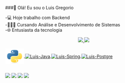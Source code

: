 ###👋 Olá! Eu sou o Luis Gregorio

-💻 Hoje trabalho com Backend<br>
-👨🏻‍🎓 Cursando Análise e Desenvolvimento de Sistemas<br>
-🌐 Entusiasta da tecnologia

<div align="center">
  <a href="https://github.com/luisgregoriobom">
  <img height="180em" src="https://github-readme-stats.vercel.app/api?username=luisgregoriobom&show_icons=true&theme=dracula&include_all_commits=true&count_private=true"/>
  <img height="180em" src="https://github-readme-stats.vercel.app/api/top-langs/?username=luisgregoriobom&layout=compact&langs_count=7&theme=dracula"/>
</div>

<div style="display: inline_block"><br>
  <img align="center" alt="Luis-Python" height="50" width="60" src="https://raw.githubusercontent.com/devicons/devicon/master/icons/python/python-original.svg">
  <img align="center" alt="Luis-Java" height="50" width="60" src="https://cdn.jsdelivr.net/gh/devicons/devicon/icons/java/java-original-wordmark.svg" />
  <img align="center" alt="Luis-Spring" height="50" width="60" src="https://cdn.jsdelivr.net/gh/devicons/devicon/icons/spring/spring-original-wordmark.svg" />
  <img align="center" alt="Luis-Postgre" height="50" width="60" src="https://cdn.jsdelivr.net/gh/devicons/devicon/icons/postgresql/postgresql-original-wordmark.svg" />
</div>

##

<div> 
  <a href="https://instagram.com/luisgregoriobom" target="_blank"><img src="https://img.shields.io/badge/-Instagram-%23E4405F?style=for-the-badge&logo=instagram&logoColor=white" target="_blank"></a>
 	<a href="https://www.twitch.tv/gregaocs" target="_blank"><img src="https://img.shields.io/badge/Twitch-9146FF?style=for-the-badge&logo=twitch&logoColor=white" target="_blank"></a>
  <a href = "mailto:gregoriobom@hotmail.com"><img src="https://img.shields.io/badge/Microsoft_Outlook-0078D4?style=for-the-badge&logo=microsoft-outlook&logoColor=white" target="_blank"></a>
  <a href="https://www.linkedin.com/in/luis-henrique-gregorio-bom-726926184/" target="_blank"><img src="https://img.shields.io/badge/-LinkedIn-%230077B5?style=for-the-badge&logo=linkedin&logoColor=white" target="_blank"></a>
